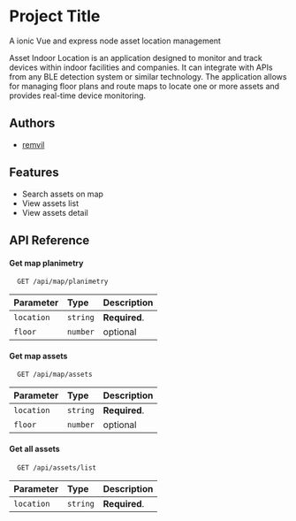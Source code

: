 
# Project Title

A ionic Vue and express node asset location management

Asset Indoor Location is an application designed to monitor and track devices within indoor facilities and companies. It can integrate with APIs from any BLE detection system or similar technology. The application allows for managing floor plans and route maps to locate one or more assets and provides real-time device monitoring.


## Authors

- [remvil](https://www.github.com/remvil)


## Features

- Search assets on map
- View assets list
- View assets detail


## API Reference

#### Get map planimetry

```http
  GET /api/map/planimetry
```

| Parameter | Type     | Description                |
| :-------- | :------- | :------------------------- |
| `location` | `string` | **Required**. |
| `floor` | `number` | optional |


#### Get map assets

```http
  GET /api/map/assets
```

| Parameter | Type     | Description                |
| :-------- | :------- | :------------------------- |
| `location` | `string` | **Required**. |
| `floor` | `number` | optional |




#### Get all assets

```http
  GET /api/assets/list
```

| Parameter | Type     | Description                |
| :-------- | :------- | :------------------------- |
| `location` | `string` | **Required**. |


